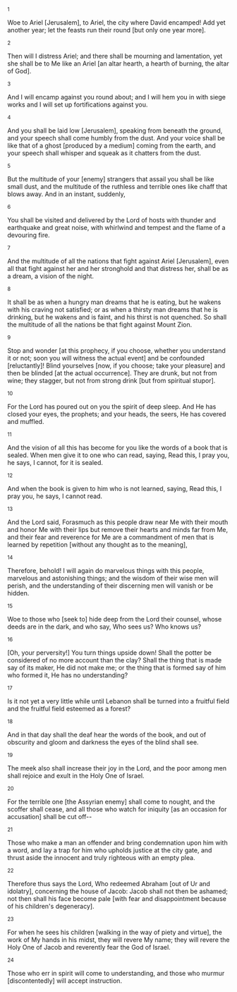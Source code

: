 <sup>1</sup> 

Woe to Ariel [Jerusalem], to Ariel, the city where David encamped! Add yet another year; let the feasts run their round [but only one year more]. 

<sup>2</sup> 

Then will I distress Ariel; and there shall be mourning and lamentation, yet she shall be to Me like an Ariel [an altar hearth, a hearth of burning, the altar of God]. 

<sup>3</sup> 

And I will encamp against you round about; and I will hem you in with siege works and I will set up fortifications against you. 

<sup>4</sup> 

And you shall be laid low [Jerusalem], speaking from beneath the ground, and your speech shall come humbly from the dust. And your voice shall be like that of a ghost [produced by a medium] coming from the earth, and your speech shall whisper and squeak as it chatters from the dust. 

<sup>5</sup> 

But the multitude of your [enemy] strangers that assail you shall be like small dust, and the multitude of the ruthless and terrible ones like chaff that blows away. And in an instant, suddenly, 

<sup>6</sup> 

You shall be visited and delivered by the Lord of hosts with thunder and earthquake and great noise, with whirlwind and tempest and the flame of a devouring fire. 

<sup>7</sup> 

And the multitude of all the nations that fight against Ariel [Jerusalem], even all that fight against her and her stronghold and that distress her, shall be as a dream, a vision of the night. 

<sup>8</sup> 

It shall be as when a hungry man dreams that he is eating, but he wakens with his craving not satisfied; or as when a thirsty man dreams that he is drinking, but he wakens and is faint, and his thirst is not quenched. So shall the multitude of all the nations be that fight against Mount Zion. 

<sup>9</sup> 

Stop and wonder [at this prophecy, if you choose, whether you understand it or not; soon you will witness the actual event] and be confounded [reluctantly]! Blind yourselves [now, if you choose; take your pleasure] and then be blinded [at the actual occurrence]. They are drunk, but not from wine; they stagger, but not from strong drink [but from spiritual stupor]. 

<sup>10</sup> 

For the Lord has poured out on you the spirit of deep sleep. And He has closed your eyes, the prophets; and your heads, the seers, He has covered and muffled. 

<sup>11</sup> 

And the vision of all this has become for you like the words of a book that is sealed. When men give it to one who can read, saying, Read this, I pray you, he says, I cannot, for it is sealed. 

<sup>12</sup> 

And when the book is given to him who is not learned, saying, Read this, I pray you, he says, I cannot read. 

<sup>13</sup> 

And the Lord said, Forasmuch as this people draw near Me with their mouth and honor Me with their lips but remove their hearts and minds far from Me, and their fear and reverence for Me are a commandment of men that is learned by repetition [without any thought as to the meaning], 

<sup>14</sup> 

Therefore, behold! I will again do marvelous things with this people, marvelous and astonishing things; and the wisdom of their wise men will perish, and the understanding of their discerning men will vanish or be hidden. 

<sup>15</sup> 

Woe to those who [seek to] hide deep from the Lord their counsel, whose deeds are in the dark, and who say, Who sees us? Who knows us? 

<sup>16</sup> 

[Oh, your perversity!] You turn things upside down! Shall the potter be considered of no more account than the clay? Shall the thing that is made say of its maker, He did not make me; or the thing that is formed say of him who formed it, He has no understanding? 

<sup>17</sup> 

Is it not yet a very little while until Lebanon shall be turned into a fruitful field and the fruitful field esteemed as a forest? 

<sup>18</sup> 

And in that day shall the deaf hear the words of the book, and out of obscurity and gloom and darkness the eyes of the blind shall see. 

<sup>19</sup> 

The meek also shall increase their joy in the Lord, and the poor among men shall rejoice and exult in the Holy One of Israel. 

<sup>20</sup> 

For the terrible one [the Assyrian enemy] shall come to nought, and the scoffer shall cease, and all those who watch for iniquity [as an occasion for accusation] shall be cut off-- 

<sup>21</sup> 

Those who make a man an offender and bring condemnation upon him with a word, and lay a trap for him who upholds justice at the city gate, and thrust aside the innocent and truly righteous with an empty plea. 

<sup>22</sup> 

Therefore thus says the Lord, Who redeemed Abraham [out of Ur and idolatry], concerning the house of Jacob: Jacob shall not then be ashamed; not then shall his face become pale [with fear and disappointment because of his children's degeneracy]. 

<sup>23</sup> 

For when he sees his children [walking in the way of piety and virtue], the work of My hands in his midst, they will revere My name; they will revere the Holy One of Jacob and reverently fear the God of Israel. 

<sup>24</sup> 

Those who err in spirit will come to understanding, and those who murmur [discontentedly] will accept instruction.